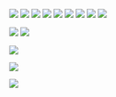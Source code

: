 ![](https://github.com/tianyichow/DaSE_lab/raw/master/setup/course1/幻灯片41.JPG)
![](https://github.com/tianyichow/DaSE_lab/raw/master/setup/course1/幻灯片42.JPG)
![](https://github.com/tianyichow/DaSE_lab/raw/master/setup/course1/幻灯片43.JPG)
![](https://github.com/tianyichow/DaSE_lab/raw/master/setup/course1/幻灯片44.JPG)
![](https://github.com/tianyichow/DaSE_lab/raw/master/setup/course1/幻灯片45.JPG)
![](https://github.com/tianyichow/DaSE_lab/raw/master/setup/course1/幻灯片46.JPG)
![](https://github.com/tianyichow/DaSE_lab/raw/master/setup/course1/幻灯片47.JPG)
![](https://github.com/tianyichow/DaSE_lab/raw/master/setup/course1/幻灯片48.JPG)
![](https://github.com/tianyichow/DaSE_lab/raw/master/setup/course1/幻灯片49.JPG)

![](https://github.com/tianyichow/DaSE_lab/raw/master/setup/course1/幻灯片50.JPG)
![](https://github.com/tianyichow/DaSE_lab/raw/master/setup/course1/幻灯片51.JPG)

![](https://github.com/tianyichow/DaSE_lab/raw/master/setup/course1/幻灯片52.JPG)

![](https://github.com/tianyichow/DaSE_lab/raw/master/setup/course1/幻灯片53.JPG)

![](https://github.com/tianyichow/DaSE_lab/raw/master/setup/course1/幻灯片54.JPG)